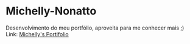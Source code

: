 # Michelly-Nonatto
Desenvolvimento do meu portfólio, aproveita para me conhecer mais ;)
</br>
Link: <a href="https://michellynonatto.github.io/Michelly-Nonatto/">Michelly's Portifolio</a>

